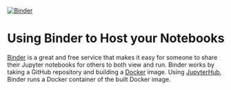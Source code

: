 [![Binder](https://mybinder.org/badge_logo.svg)](https://mybinder.org/v2/gh/ankagr89/binder-framework/Milestone_Project/Milestone_Project.ipynb)

# Using Binder to Host your Notebooks
[Binder](https://mybinder.org) is a great and free service that makes it easy for someone to share their Jupyter notebooks for others to both view and run. Binder works by taking a GitHub repository and building a [Docker](https://www.docker.com) image. Using [JupyterHub](https://jupyterhub.readthedocs.io/en/latest/), Binder runs a Docker container of the built Docker image.
